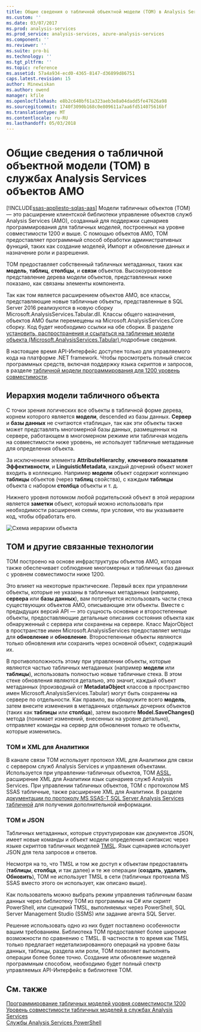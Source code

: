 ```yaml
---
title: Общие сведения о табличной объектной модели (TOM) в Analysis Services AMO | Документы Microsoft
ms.custom: ''
ms.date: 03/07/2017
ms.prod: analysis-services
ms.prod_service: analysis-services, azure-analysis-services
ms.component: ''
ms.reviewer: ''
ms.suite: pro-bi
ms.technology: ''
ms.tgt_pltfrm: ''
ms.topic: reference
ms.assetid: 57a4a934-ecd0-4365-8147-d36899d86751
caps.latest.revision: 15
author: Minewiskan
ms.author: owend
manager: kfile
ms.openlocfilehash: e8b2c640bf61a323aeb3e8a04dadd5fe47626a98
ms.sourcegitcommit: 1740f3090b168c0e809611a7aa6fd514075616bf
ms.translationtype: MT
ms.contentlocale: ru-RU
ms.lasthandoff: 05/03/2018
---
```

# <a name="introduction-to-the-tabular-object-model-tom-in-analysis-services-amo"></a>Общие сведения о табличной объектной модели (TOM) в службах Analysis Services объектов AMO
[!INCLUDE[ssas-appliesto-sqlas-aas](../../includes/ssas-appliesto-sqlas-aas.md)]
  Модели табличных объектов (TOM) — это расширение клиентской библиотеки управление объектов служб Analysis Services (AMO), созданный для поддержки сценариев программирования для табличных моделей, построенных на уровне совместимости 1200 и выше. С помощью объектов AMO, TOM предоставляет программный способ обработки административных функций, таких как создание моделей, Импорт и обновление данных и назначение роли и разрешения.  
  
TOM предоставляет собственный табличных метаданных, таких как **модель**, **таблиц**, **столбцы**, и **связи** объектов.  Высокоуровневое представление дерева модели объектов, представленных ниже показано, как связаны элементы компонента.  
  
 Так как том является расширением объектов AMO, все классы, представляющие новые табличные объекты, представленные в SQL Server 2016 реализуются в новую сборку Microsoft.AnalysisServices.Tabular.dll. Классы общего назначения, объектов AMO были перемещены на Microsoft.AnalysisServices.Core сборку. Код будет необходимо ссылки на обе сборки.
В разделе [установить, распространения и ссылаться на табличные модели объекта &#40;Microsoft.AnalysisServices.Tabular&#41; ](../../analysis-services/tabular-model-programming-compatibility-level-1200/install-distribute-and-reference-the-tabular-object-model.md) подробные сведения.  
  
 В настоящее время API-Интерфейс доступен только для управляемого кода на платформе .NET framework. Чтобы просмотреть полный список программных средств, включая поддержку языка скриптов и запросов, в разделе [табличной модели программирования для 1200 уровень совместимости](../../analysis-services/tabular-model-programming-compatibility-level-1200/tabular-model-programming-for-compatibility-level-1200.md).  
  
## <a name="tabular-object-model-hierarchy"></a>Иерархия модели табличного объекта  
 С точки зрения логических все объекты в табличной форме дерева, корнем которого является **модели**, descended из базы данных. **Сервер** и **базы данных** не считаются «таблицы», так как эти объекты также может представлять многомерной базы данных, размещенных на сервере, работающем в многомерном режиме или табличная модель на совместимости ниже уровень, не использует табличные метаданные для определения объекта. 
  
 За исключением элемента **AttributeHierarchy**, **ключевого показателя Эффективности**, и **LinguisticMetadata**, каждый дочерний объект может входить в коллекцию. Например **модели** объект содержит коллекцию **таблицы** объектов (через **таблиц** свойства), с каждым **таблицы** объекта с набором **столбца** объекты и т. д.  
  
 Нижнего уровня потомком любой родительский объект в этой иерархии является **заметки** объект, который можно использовать при необходимости расширения схемы, при условии, что вы указываете код, чтобы обработать его.  
  
 ![Схема иерархии объекта](../../analysis-services/tabular-model-programming-compatibility-level-1200/media/ssastomobjectmodeldiagram.png "диаграмма иерархии объектов")  
  
## <a name="tom-and-other-related-technologies"></a>ТОМ и другие связанные технологии

TOM построено на основе инфраструктуры объектов AMO, которая также обеспечивает соблюдение многомерных и табличных баз данных с уровнем совместимости ниже 1200.

Это влияет на некоторые практические.
Первый всех при управлении объекты, которые не указаны в табличных метаданных (например, **сервера** или **базы данных**), вам потребуется использовать части стека существующих объектов AMO, описывающие эти объекты. Вместе с предыдущих версий API — это сущность основные и второстепенные объекты, предоставляющие детальные описания состояния объекта как обнаруженный с сервера или сохранены на сервере. Класс MajorObject в пространстве имен Microsoft.AnalysisServices предоставляет методы для **обновление** и **обновление**. Второстепенные объекты являются только обновления или сохранить через основной объект, содержащий их.

В противоположность этому при управлении объекты, которые являются частью табличных метаданных (например **модели** или **таблицы**), использовать полностью новые табличные стека. В этом стеке обновления являются детально, это значит, каждый объект метаданных (производный от **MetadataObject** классов в пространство имен Microsoft.AnalysisServices.Tabular) могут быть сохранены на сервере по отдельности. Как правило, вы обнаружите всего **модель**, затем внесите изменения в метаданных отдельных дочерних объектов (таких как **таблицы** или **столбца**), затем вызовите  **Model.SaveChanges()** метода (понимает изменений, внесенных на уровне детально), отправляет команды на сервер для обновления только те объекты, которые изменились.

### <a name="tom-and-xmla"></a>ТОМ и XML для Аналитики

В канале связи TOM использует протокол XML для Аналитики для связи с сервером служб Analysis Services и управления объектами. Используется при управлении-табличных объектов, TOM [ASSL](../scripting/analysis-services-scripting-language-assl-for-xmla.md), расширение XML для Аналитики язык сценариев служб Analysis Services. При управлении табличных объектов, TOM с протоколом MS SSAS табличные, также расширение XML для Аналитики. В разделе [документации по протоколу MS SSAS-T SQL Server Analysis Services табличной](https://msdn.microsoft.com/library/mt719260.aspx) для получения дополнительной информации.

### <a name="tom-and-json"></a>TOM и JSON

Табличных метаданных, которые структурирован как документов JSON, имеет новые команды и объект модели определения синтаксис через языке скриптов табличных моделей [TMSL](../tabular-model-scripting-language-tmsl-reference.md). Язык сценариев использует JSON для тела запросов и ответов.

Несмотря на то, что TMSL и том же доступ к объектам предоставлять (**таблицы**, **столбца**, и так далее) и те же операции (**создать**, **удалить**,  **Обновить**), TOM не использует TMSL в сети (табличных протокола MS SSAS вместо этого он использует, как описано выше).

Как пользователь можно выбрать режим управления табличным базам данных через библиотеку TOM из программы на C# или скрипт PowerShell, или сценарий TMSL, выполняемых через PowerShell, SQL Server Management Studio (SSMS) или задание агента SQL Server.

Решение использовать одно из них будет поставлено особенности вашим требованиям. Библиотека TOM предоставляет более широкие возможности по сравнению с TMSL. В частности в то время как TMSL только предлагает недетализированного операций на уровне базы данных, таблицы, раздела или роли, TOM позволяет выполнять операции более более точно. Создание или обновление моделей программным способом, необходимо будет полный спектр управляемых API-Интерфейс в библиотеке TOM.
  
## <a name="see-also"></a>См. также  
 [Программирование табличных моделей уровня совместимости 1200](../../analysis-services/tabular-model-programming-compatibility-level-1200/tabular-model-programming-for-compatibility-level-1200.md)   
 [Уровень совместимости табличных моделей в службах Analysis Services](../../analysis-services/tabular-models/compatibility-level-for-tabular-models-in-analysis-services.md)  
[Службы Analysis Services PowerShell](../../analysis-services/powershell/analysis-services-powershell-reference.md)
  
